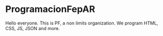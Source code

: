 # ProgramacionFepAR 
Hello everyone. This is PF, a non limits organization. We program HTML, CSS, JS, JSON and more.
